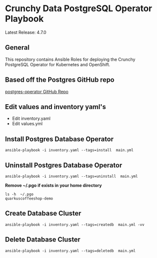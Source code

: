 # Crunchy Data PostgreSQL Operator Playbook

Latest Release: 4.7.0

## General

This repository contains Ansible Roles for deploying the Crunchy PostgreSQL Operator
for Kubernetes and OpenShift.

## Based off the Postgres GitHub repo

[postgres-operator GitHub Repo](https://github.com/CrunchyData/postgres-operator/tree/v4.5.0)

## Edit values and inventory yaml's

* Edit inventory.yaml 
* Edit values.yml 

## Install Postgres Database Operator
```
ansible-playbook -i inventory.yaml --tags=install  main.yml
```

## Uninstall Postgres Database Operator
```
ansible-playbook -i inventory.yaml --tags=uninstall  main.yml
```

**Remove ~/.pgo if exists in your home directory**
```
ls -h  ~/.pgo 
quarkuscoffeeshop-demo
```

## Create Database Cluster
```
ansible-playbook -i inventory.yaml --tags=createdb  main.yml -vv
```

## Delete Database Cluster
```
ansible-playbook -i inventory.yaml --tags=deletedb  main.yml
```
